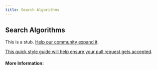 ```yaml
---
title: Search Algorithms
---
```


## Search Algorithms

This is a stub. [Help our community expand it](https://github.com/freecodecamp/guides/tree/master/src/pages/articles/computer-science/search-algorithms/index.md).

[This quick style guide will help ensure your pull request gets accepted](https://github.com/freeCodeCamp/guides/blob/master/README.md).

<!-- The article goes here, in GitHub-flavored Markdown. Feel free to add YouTube videos, images, and CodePen/JSBin embeds  -->

#### More Information:
<!-- Please add any articles you think might be helpful to read before writing the article -->


